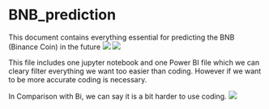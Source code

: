 # BNB_prediction
This document contains everything essential for predicting the BNB (Binance Coin) in the future
<img src="https://hounaar.com/github/BNB_prediction/candel_schemes_1.png">
<img src="https://hounaar.com/github/BNB_prediction/candel_schemes_2.png">


This file includes one jupyter notebook and one Power BI file which we can cleary filter everything we want too easier than coding. However if we want to be more accurate coding is necessary.

In Comparison with Bi, we can say it is a bit harder to use coding.
<img src="https://hounaar.com/github/BNB_prediction/bi.png">

